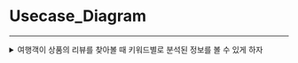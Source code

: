 # Usecase_Diagram
---
<details>
<summary> 여행객이 상품의 리뷰를 찾아볼 때 키워드별로 분석된 정보를 볼 수 있게 하자 </summary>
<div markdown="1">

**1단계: 시스템 상황 분석**

    - 나는 여행객으로서, 내가 원하는 상품의 정보를 쉽게 파악하기 위해, 리뷰에서 어떤 키워드가 많이 언급되었는지 확인할 수 있다.
    - 나는 여행객으로서, 리뷰에 각 키워드가 좋은 의미로 사용되었는지 알기 위해, 각 키워드에 따라 긍정적인 리뷰와 부정적인 리뷰가 얼마나 포함되었는지 숫자를 통해 알 수 있다.
    - 나는 여행객으로서, 내가 필요로 하는 정보를 빠르게 보기 위해, 원하는 키워드가 포함된 리뷰만 보도록 설정할 수 있다.
    - 나는 여행객으로서, 별점은 높지만 리뷰는 부정적이거나 별점이 애매한 경우의 리뷰도 파악하기 위해, 리뷰 자체가 긍정적인 것 / 부정적인 것만 모아서 볼 수 있다.
    - 나는 리뷰 페이지 관리자로서, 상품을 등록하고 상품 별 리뷰 데이터를 관리할 수 있다.

**2단계: 액터 식별**
![](image/Usecase_Diagram/키워드별로%20분석된%20리뷰%20정보를%20볼%20수%20있게%20하자/actor.png)

**3단계: 유스케이스 식별**
![](image/Usecase_Diagram/키워드별로%20분석된%20리뷰%20정보를%20볼%20수%20있게%20하자/usecase.png)

**4단계: 유스케이스 다이어그램 작성**
![](image/Usecase_Diagram/키워드별로%20분석된%20리뷰%20정보를%20볼%20수%20있게%20하자/diagram.png)
</div> </details>
